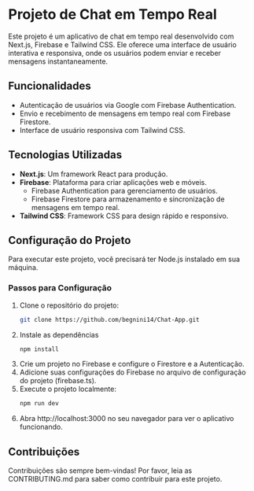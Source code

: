 # Projeto de Chat em Tempo Real

Este projeto é um aplicativo de chat em tempo real desenvolvido com Next.js, Firebase e Tailwind CSS. Ele oferece uma interface de usuário interativa e responsiva, onde os usuários podem enviar e receber mensagens instantaneamente.

## Funcionalidades

- Autenticação de usuários via Google com Firebase Authentication.
- Envio e recebimento de mensagens em tempo real com Firebase Firestore.
- Interface de usuário responsiva com Tailwind CSS.

## Tecnologias Utilizadas

- **Next.js**: Um framework React para produção.
- **Firebase**: Plataforma para criar aplicações web e móveis.
  - Firebase Authentication para gerenciamento de usuários.
  - Firebase Firestore para armazenamento e sincronização de mensagens em tempo real.
- **Tailwind CSS**: Framework CSS para design rápido e responsivo.

## Configuração do Projeto

Para executar este projeto, você precisará ter Node.js instalado em sua máquina.

### Passos para Configuração

1. Clone o repositório do projeto:
   ```bash
   git clone https://github.com/begnini14/Chat-App.git
2. Instale as dependências
   ```bash
   npm install
3. Crie um projeto no Firebase e configure o Firestore e a Autenticação.
4. Adicione suas configurações do Firebase no arquivo de configuração do projeto (firebase.ts).
5. Execute o projeto localmente:
    ```bash
    npm run dev
6. Abra http://localhost:3000 no seu navegador para ver o aplicativo funcionando.

## Contribuições

Contribuições são sempre bem-vindas! Por favor, leia as CONTRIBUTING.md para saber como contribuir para este projeto.
